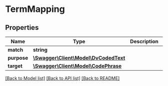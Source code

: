 # TermMapping

## Properties
Name | Type | Description | Notes
------------ | ------------- | ------------- | -------------
**match** | **string** |  | 
**purpose** | [**\Swagger\Client\Model\DvCodedText**](DvCodedText.md) |  | [optional] 
**target** | [**\Swagger\Client\Model\CodePhrase**](CodePhrase.md) |  | 

[[Back to Model list]](../../README.md#documentation-for-models) [[Back to API list]](../../README.md#documentation-for-api-endpoints) [[Back to README]](../../README.md)

